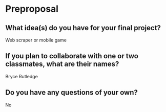 # Preproposal

## What idea(s) do you have for your final project?

Web scraper or mobile game

## If you plan to collaborate with one or two classmates, what are their names?

Bryce Rutledge

## Do you have any questions of your own?

No
